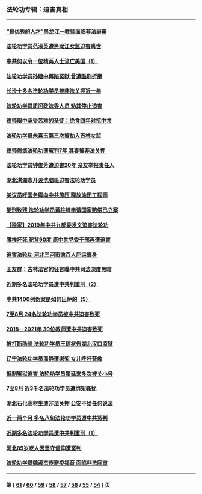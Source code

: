 ### 法轮功专辑：迫害真相
---
#### [“最优秀的人才”黑龙江一教师面临非法庭审](../../pages/nf4379/n13252717.md) 
#### [法轮功学员范淑英遭黑龙江女监迫害离世](../../pages/nf4379/n13247977.md) 
#### [中共何以令一位精英人士流亡美国（1）](../../pages/nf4379/n13240636.md) 
#### [法轮功学员孙建中再陷冤狱 曾遭酷刑折磨](../../pages/nf4379/n13245440.md) 
#### [长沙十多名法轮功学员被非法关押近一年](../../pages/nf4379/n13245260.md) 
#### [法轮功学员质问政法委人员 劝其停止迫害](../../pages/nf4379/n13245194.md) 
#### [律师眼中承受苦难的圣徒：绝食四年对抗中共](../../pages/nf4379/n13230075.md) 
#### [法轮功学员朱喜玉第三次被劫入吉林女监](../../pages/nf4379/n13242439.md) 
#### [律师修炼法轮功遭冤判7年 其妻被非法关押](../../pages/nf4379/n13239559.md) 
#### [法轮功学员钟俊芳遭迫害20年 亲友举报责任人](../../pages/nf4379/n13236782.md) 
#### [湖北洪湖市开设洗脑班迫害法轮功学员](../../pages/nf4379/n13233325.md) 
#### [美议员吁国务卿向中共施压 释放油田工程师](../../pages/nf4379/n13233845.md) 
#### [酷刑致残 法轮功学员黄柱峰申请国家赔偿已立案](../../pages/nf4379/n13231174.md) 
#### [【独家】2019年中共九部委发文迫害法轮功](../../pages/nf4379/n13228999.md) 
#### [腰椎坏死 驼背90度 原中共党委干部再遭迫害](../../pages/nf4379/n13228165.md) 
#### [迫害法轮功 河北三河市逾百人厄运缠身](../../pages/nf4379/n13222468.md) 
#### [王友群：吉林法官的狂言曝中共司法深度黑暗](../../pages/nf4379/n13226841.md) 
#### [近期多名法轮功学员遭中共判重刑（2）](../../pages/nf4379/n13226951.md) 
#### [中共1400例伪案是如何出炉的（5）](../../pages/nf4379/n13226831.md) 
#### [7至8月 24名法轮功学员被中共迫害致死](../../pages/nf4379/n13224163.md) 
#### [2018—2021年 30位教师遭中共迫害致死](../../pages/nf4379/n13221692.md) 
#### [被打断肋骨 法轮功学员王琼状告湖北汉口监狱](../../pages/nf4379/n13220020.md) 
#### [辽宁法轮功学员潘静遭绑架 女儿呼吁营救](../../pages/nf4379/n13219679.md) 
#### [抵制冤狱迫害 法轮功学员瞿延来多次被关小号](../../pages/nf4379/n13219166.md) 
#### [7至8月 近3千名法轮功学员遭绑架骚扰](../../pages/nf4379/n13211820.md) 
#### [湖北石化高材生遭非法关押 公安不给任何说法](../../pages/nf4379/n13217441.md) 
#### [近一两个月 多名八旬法轮功学员遭中共冤判](../../pages/nf4379/n13216669.md) 
#### [近期多名法轮功学员遭中共判重刑（1）](../../pages/nf4379/n13206934.md) 
#### [河北85岁老人因坚守信仰遭冤判](../../pages/nf4379/n13214795.md) 
#### [法轮功学员魏淑杰传避疫福音 面临非法庭审](../../pages/nf4379/n13212502.md) 

---
#### 第 [ [61](./61.md) / [60](./60.md) / [59](./59.md) / [58](./58.md) / [57](./57.md) / [56](./56.md) / [55](./55.md) / [54](./54.md) ] 页
